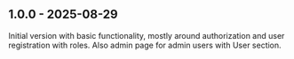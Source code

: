 ## 1.0.0 - 2025-08-29

Initial version with basic functionality, mostly around authorization and user registration with roles. Also admin page for admin users with User section.
